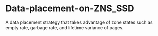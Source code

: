 # Data-placement-on-ZNS_SSD
A data placement strategy that takes advantage of zone states such as empty rate, garbage rate, and lifetime variance of pages.
